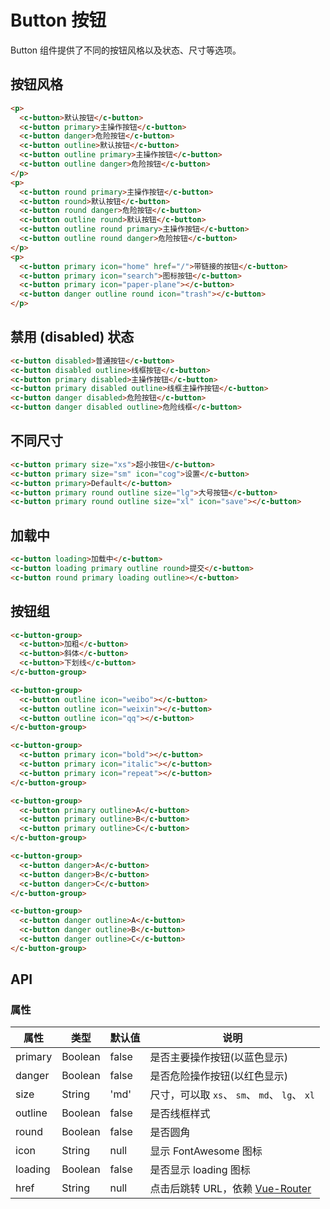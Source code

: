 # Button 按钮

Button 组件提供了不同的按钮风格以及状态、尺寸等选项。

## 按钮风格

```html
<p>
  <c-button>默认按钮</c-button>
  <c-button primary>主操作按钮</c-button>
  <c-button danger>危险按钮</c-button>
  <c-button outline>默认按钮</c-button>
  <c-button outline primary>主操作按钮</c-button>
  <c-button outline danger>危险按钮</c-button>
</p>
<p>
  <c-button round primary>主操作按钮</c-button>
  <c-button round>默认按钮</c-button>
  <c-button round danger>危险按钮</c-button>
  <c-button outline round>默认按钮</c-button>
  <c-button outline round primary>主操作按钮</c-button>
  <c-button outline round danger>危险按钮</c-button>
</p>
<p>
  <c-button primary icon="home" href="/">带链接的按钮</c-button>
  <c-button primary icon="search">图标按钮</c-button>
  <c-button primary icon="paper-plane"></c-button>
  <c-button danger outline round icon="trash"></c-button>
</p>
```

## 禁用 (disabled) 状态

```html
<c-button disabled>普通按钮</c-button>
<c-button disabled outline>线框按钮</c-button>
<c-button primary disabled>主操作按钮</c-button>
<c-button primary disabled outline>线框主操作按钮</c-button>
<c-button danger disabled>危险按钮</c-button>
<c-button danger disabled outline>危险线框</c-button>
```

## 不同尺寸

```html
<c-button primary size="xs">超小按钮</c-button>
<c-button primary size="sm" icon="cog">设置</c-button>
<c-button primary>Default</c-button>
<c-button primary round outline size="lg">大号按钮</c-button>
<c-button primary round outline size="xl" icon="save"></c-button>
```

## 加载中

```html
<c-button loading>加载中</c-button>
<c-button loading primary outline round>提交</c-button>
<c-button round primary loading outline></c-button>
```

## 按钮组

```html
<c-button-group>
  <c-button>加粗</c-button>
  <c-button>斜体</c-button>
  <c-button>下划线</c-button>
</c-button-group>

<c-button-group>
  <c-button outline icon="weibo"></c-button>
  <c-button outline icon="weixin"></c-button>
  <c-button outline icon="qq"></c-button>
</c-button-group>

<c-button-group>
  <c-button primary icon="bold"></c-button>
  <c-button primary icon="italic"></c-button>
  <c-button primary icon="repeat"></c-button>
</c-button-group>

<c-button-group>
  <c-button primary outline>A</c-button>
  <c-button primary outline>B</c-button>
  <c-button primary outline>C</c-button>
</c-button-group>

<c-button-group>
  <c-button danger>A</c-button>
  <c-button danger>B</c-button>
  <c-button danger>C</c-button>
</c-button-group>

<c-button-group>
  <c-button danger outline>A</c-button>
  <c-button danger outline>B</c-button>
  <c-button danger outline>C</c-button>
</c-button-group>
```

## API

### 属性

| 属性 | 类型 | 默认值 | 说明 |
|-----|------|-------|-----|
| primary | Boolean | false | 是否主要操作按钮(以蓝色显示) |
| danger | Boolean | false | 是否危险操作按钮(以红色显示) |
| size | String | 'md' | 尺寸，可以取 `xs`、 `sm`、 `md`、 `lg`、 `xl` |
| outline | Boolean | false | 是否线框样式 |
| round | Boolean | false | 是否圆角 |
| icon | String | null | 显示 FontAwesome 图标 |
| loading | Boolean | false | 是否显示 loading 图标 |
| href | String | null | 点击后跳转 URL，依赖 [Vue-Router](https://router.vuejs.org) |

